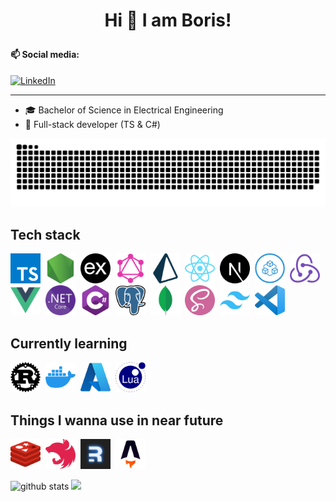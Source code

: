 # <p align="center">Hi 👋 I am Boris!</p>

#### 📫 Social media:

<a href="https://www.linkedin.com/in/boris-bošković-5069a9182/" target="_blank"><img src="https://img.shields.io/badge/LinkedIn-%230077B5.svg?&style=flat-square&logo=linkedin&logoColor=white" alt="LinkedIn"></a>

---

-   🎓 Bachelor of Science in Electrical Engineering
-   🎯 Full-stack developer (TS & C#)

<img src="images/snake.svg" />

## Tech stack

<a href="https://www.typescriptlang.org/" target="_blank"><img src="icons/typescript.png" title="TypeScript" width=48 height=48 /></a>&nbsp;
<a href="https://nodejs.org/en/" target="_blank"><img src="icons/nodejs.png" title="Node.js" width=48 height=48 /></a>&nbsp;
<a href="https://expressjs.com/" target="_blank"><img src="icons/express.png" title="express.js" width=48 height=48 /></a>&nbsp;
<a href="https://graphql.org/" target="_blank"><img src="icons/graphql.png" title="GraphQL" width=48 height=48 /></a>&nbsp;
<a href="https://www.prisma.io//" target="_blank"><img src="icons/prisma.png" title="Prisma" width=48 height=48 /></a>&nbsp;
<a href="https://reactjs.org/" target="_blank"><img src="icons/react.png" title="React" width=48 height=48 /></a>&nbsp;
<a href="https://nextjs.org/" target="_blank"><img src="icons/nextjs.png" title="Next.js" width=48 height=48 /></a>&nbsp;
<a href="https://trpc.io/" target="_blank"><img src="icons/trpc.png" title="tRPC" width=48 height=48 /></a>&nbsp;
<a href="https://redux.js.org/" target="_blank"><img src="icons/redux.png" title="Redux" width=48 height=48 /></a>&nbsp;
<a href="https://vuejs.org/" target="_blank"><img src="icons/vuejs.png" title="Vue.js" width=48 height=48 /></a>&nbsp;
<a href="https://docs.microsoft.com/en-us/aspnet/core/?view=aspnetcore-6.0" target="_blank"><img src="icons/dotnetcore.png" title=".NET Core" width=48 height=48 /></a>&nbsp;
<a href="https://docs.microsoft.com/en-us/dotnet/csharp/" target="_blank"><img src="icons/csharp.png" title="C#" width=48 height=48 /></a>&nbsp;
<a href="https://www.postgresql.org/" target="_blank"><img src="icons/postgres.png" title="PostgreSQL" width=48 height=48 /></a>&nbsp;
<a href="https://www.mongodb.com/" target="_blank"><img src="icons/mongodb.png" title="MongoDB" width=48 height=48 /></a>&nbsp;
<a href="https://sass-lang.com/" target="_blank"><img src="icons/sass.png" title="Sass" width=48 height=48 /></a>&nbsp;
<a href="https://tailwindcss.com/" target="_blank"><img src="icons/tailwind.png" title="Tailwind" width=48 height=48 /></a>&nbsp;
<a href="https://code.visualstudio.com/" target="_blank"><img src="icons/vscode.png" title="Visual Studio Code" width=48 height=48 /></a>&nbsp;

## Currently learning

<a href="https://www.rust-lang.org/" target="_blank"><img src="icons/rust.png" title="Rust" width=48 height=48 /></a>&nbsp;
<a href="https://www.docker.com/" target="_blank"><img src="icons/docker.png" title="Docker" width=48 height=48 /></a>&nbsp;
<a href="https://azure.microsoft.com/" target="_blank"><img src="icons/azure.png" title="Azure" width=48 height=48 /></a>&nbsp;
<a href="https://www.lua.org/" target="_blank"><img src="icons/lua.png" title="Lua" width=48 height=48 /></a>&nbsp;

## Things I wanna use in near future

<a href="https://redis.io/" target="_blank"><img src="icons/redis.png" title="Redis" width=48 height=48 /></a>&nbsp;
<a href="https://nestjs.com/" target="_blank"><img src="icons/nestjs.png" title="NestJS" width=48 height=48 /></a>&nbsp;
<a href="https://remix.run/" target="_blank"><img src="icons/remix.png" title="Remix" width=48 height=48 /></a>&nbsp;
<a href="https://astro.build/" target="_blank"><img src="icons/astro-build.png" title="Astro" width=48 height=48 /></a>&nbsp;

<img src="https://github-readme-stats.vercel.app/api?username=borisboskovic&show_icons=true" alt="github stats" width="48%" /> <img src="https://github-readme-streak-stats.herokuapp.com/?user=borisboskovic&theme=light" width="51%" >

<!--
**borisboskovic/borisboskovic** is a ✨ _special_ ✨ repository because its `README.md` (this file) appears on your GitHub profile.

Here are some ideas to get you started:

- 🔭 I’m currently working on ...
- 🌱 I’m currently learning ...
- 👯 I’m looking to collaborate on ...
- 🤔 I’m looking for help with ...
- 💬 Ask me about ...
- 📫 How to reach me: ...
- 😄 Pronouns: ...
- ⚡ Fun fact: ...


### Top Languages
 ![Top Langs](https://github-readme-stats.vercel.app/api/top-langs/?username=borisboskovic&layout=compact)

### Github Streaks
<img src="https://github-readme-streak-stats.herokuapp.com/?user=borisboskovic&theme=light" width="45%" >

### Visitor Count
![Visitor](https://visitor-badge.laobi.icu/badge?page_id=borisboskovic)

-->
